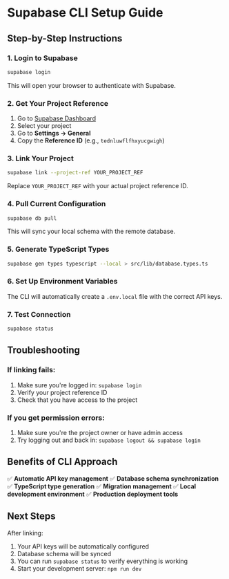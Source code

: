 # Supabase CLI Setup Guide

## Step-by-Step Instructions

### 1. Login to Supabase

```bash
supabase login
```

This will open your browser to authenticate with Supabase.

### 2. Get Your Project Reference

1. Go to [Supabase Dashboard](https://supabase.com/dashboard)
2. Select your project
3. Go to **Settings → General**
4. Copy the **Reference ID** (e.g., `tednluwflfhxyucgwigh`)

### 3. Link Your Project

```bash
supabase link --project-ref YOUR_PROJECT_REF
```

Replace `YOUR_PROJECT_REF` with your actual project reference ID.

### 4. Pull Current Configuration

```bash
supabase db pull
```

This will sync your local schema with the remote database.

### 5. Generate TypeScript Types

```bash
supabase gen types typescript --local > src/lib/database.types.ts
```

### 6. Set Up Environment Variables

The CLI will automatically create a `.env.local` file with the correct API keys.

### 7. Test Connection

```bash
supabase status
```

## Troubleshooting

### If linking fails:

1. Make sure you're logged in: `supabase login`
2. Verify your project reference ID
3. Check that you have access to the project

### If you get permission errors:

1. Make sure you're the project owner or have admin access
2. Try logging out and back in: `supabase logout && supabase login`

## Benefits of CLI Approach

✅ **Automatic API key management**
✅ **Database schema synchronization**
✅ **TypeScript type generation**
✅ **Migration management**
✅ **Local development environment**
✅ **Production deployment tools**

## Next Steps

After linking:

1. Your API keys will be automatically configured
2. Database schema will be synced
3. You can run `supabase status` to verify everything is working
4. Start your development server: `npm run dev`
